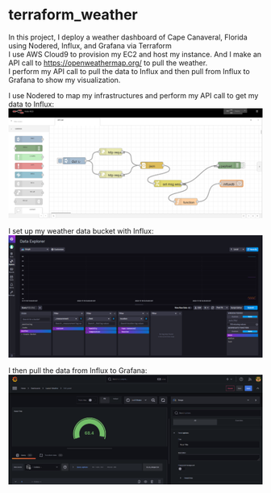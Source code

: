 # terraform_weather  
In this project, I deploy a weather dashboard of Cape Canaveral, Florida using Nodered, Influx, and Grafana via Terraform  
I use AWS Cloud9 to provision my EC2 and host my instance. And I make an API call to https://openweathermap.org/ to pull the weather.  
I perform my API call to pull the data to Influx and then pull from Influx to Grafana to show my visualization.  
  
I use Nodered to map my infrastructures and perform my API call to get my data to Influx:
![Nodered](https://github.com/david125tran/terraform_weather/blob/master/images/nodered.png)  
  
I set up my weather data bucket with Influx:  
![Influx](https://github.com/david125tran/terraform_weather/blob/master/images/influxdb.png)  
  
I then pull the data from Influx to Grafana:
![Grafana](https://github.com/david125tran/terraform_weather/blob/master/images/grafana.png)  
